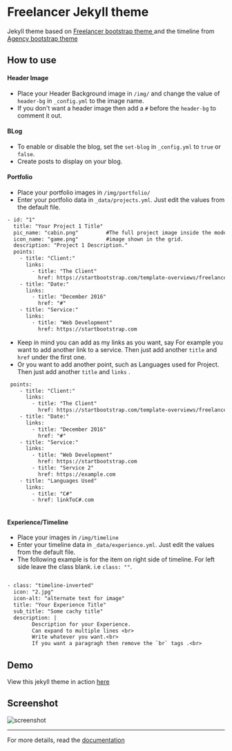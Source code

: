 Freelancer Jekyll theme  
=========================

Jekyll theme based on [Freelancer bootstrap theme ](http://startbootstrap.com/template-overviews/freelancer/) and the timeline from [Agency bootstrap theme](http://startbootstrap.com/template-overviews/agency/) 

## How to use
 #### Header Image
 - Place your Header Background image in `/img/` and change the value of `header-bg` in `_config.yml` to the image name.
 - If you don't want a header image then add a `#` before the `header-bg` to comment it out.
 

 #### BLog
 - To enable or disable the blog, set the `set-blog` in `_config.yml` to `true` or `false`.
 - Create posts to display on your blog.
  
 
 #### Portfolio
 - Place your portfolio images in `/img/portfolio/`
 - Enter your portfolio data in `_data/projects.yml`. Just edit the values from the default file.
```txt
- id: "1"
  title: "Your Project 1 Title"
  pic_name: "cabin.png"         #The full project image inside the model
  icon_name: "game.png"         #image shown in the grid.
  description: "Project 1 Description."
  points: 
    - title: "Client:"
      links:
        - title: "The Client"
          href: https://startbootstrap.com/template-overviews/freelancer/
    - title: "Date:"
      links:
        - title: "December 2016"
          href: "#"
    - title: "Service:"
      links:
        - title: "Web Development"
          href: https://startbootstrap.com
```

 - Keep in mind you can add as my links as you want, say For example you want to add another link to a service. Then just add another `title` and `href` under the first one.
 - Or you want to add another point, such as Languages used for Project. Then just add another `title` and `links` .
```txt 
 points: 
    - title: "Client:"
      links:
        - title: "The Client"
          href: https://startbootstrap.com/template-overviews/freelancer/
    - title: "Date:"
      links:
        - title: "December 2016"
          href: "#"
    - title: "Service:"
      links:
        - title: "Web Development"
          href: https://startbootstrap.com
        - title: "Service 2"
          href: https://example.com
    - title: "Languages Used"
      links:
        - title: "C#"
        - href: linkToC#.com
        
```


 #### Experience/Timeline
 - Place your images in `/img/timeline`
 - Enter your timeline data in `_data/experience.yml`. Just edit the values from the default file.
 - The following example is for the item on right side of timeline. For left side leave the class blank. i.e `class: ""`.
```txt

- class: "timeline-inverted"
  icon: "2.jpg"
  icon-alt: "alternate text for image"
  title: "Your Experience Title"
  sub_title: "Some cachy title"
  description: | 
        Description for your Experience. 
        Can expand to multiple lines <br>
        Write whatever you want.<br>
        If you want a paragragh then remove the `br` tags .<br>

```

 
## Demo
View this jekyll theme in action [here](https://digvijayad.github.io/freelancer-theme)

## Screenshot
![screenshot](https://raw.githubusercontent.com/digvijayad/freelancer-theme/master/screenshot.png)

---------
For more details, read the [documentation](http://jekyllrb.com/)